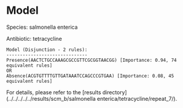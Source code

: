 
# Model

Species: salmonella enterica

Antibiotic: tetracycline

```
Model (Disjunction - 2 rules):
------------------------------
Presence(AACTCTGCCAAAGCGCCGTTCGCGGTAACGG) [Importance: 0.94, 74 equivalent rules]
OR
Absence(ACGTGTTTTGTTGATAAATCCAGCCCGTGAA) [Importance: 0.08, 45 equivalent rules]

```

For details, please refer to the [results directory](../../../../../results/scm_b/salmonella enterica/tetracycline/repeat_7/).

